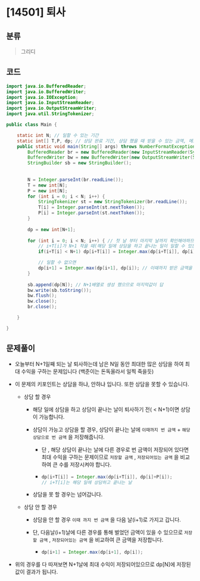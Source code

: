 # [14501] 퇴사

## 분류
> 그리디 

## 코드
```java
import java.io.BufferedReader;
import java.io.BufferedWriter;
import java.io.IOException;
import java.io.InputStreamReader;
import java.io.OutputStreamWriter;
import java.util.StringTokenizer;

public class Main {

	static int N; // 일할 수 있는 기간
	static int[] T,P, dp; // 상담 완료 기간, 상담 했을 때 받을 수 있는 금액, 메모이제이션 할 배열
	public static void main(String[] args) throws NumberFormatException, IOException {
		BufferedReader br = new BufferedReader(new InputStreamReader(System.in));
		BufferedWriter bw = new BufferedWriter(new OutputStreamWriter(System.out));
		StringBuilder sb = new StringBuilder();
		
		
		N = Integer.parseInt(br.readLine());
		T = new int[N];	
		P = new int[N];
		for (int i = 0; i < N; i++) {
			StringTokenizer st = new StringTokenizer(br.readLine());
			T[i] = Integer.parseInt(st.nextToken());
			P[i] = Integer.parseInt(st.nextToken());
		}
		
		dp = new int[N+1];
		
		for (int i = 0; i < N; i++) { // 첫 날 부터 마지막 날까지 확인해야하므로 반복
			// i+T[i]가 N+1 작을 때(해당 일에 상담을 하고 끝나는 일이 일할 수 있는 기간보다 작을 때) , 즉 일할 수 있을 때
			if(i+T[i] < N+1) dp[i+T[i]] = Integer.max(dp[i+T[i]], dp[i]+P[i]);  // 일 끝나고 받을 수 있는 돈을 저장 , 해당 일에 받을 수 있는 경우에서 가장 큰 금액만 저장

			// 일할 수 없으면 
			dp[i+1] = Integer.max(dp[i+1], dp[i]); // 이때까지 받은 금액을 다음 날로 옮겨야함 , 단 다음 날에도 상담 해서 받은 돈이 있을 수 있으니 가장 많이 받은 금액으로 저장
		}
		
		sb.append(dp[N]); // N+1배열로 생성 했으므로 마지막값이 답
		bw.write(sb.toString());
		bw.flush();
		bw.close();
		br.close();

	}

}

```

## 문제풀이

- 오늘부터 N+1일째 되는 날 퇴사하는데 남은 N일 동안 최대한 많은 상담을 하여 최대 수익을 구하는 문제입니다 (백준이는 돈독올라서 일찍 죽을듯)

- 이 문제의 키포인트는 상담을 하냐, 안하냐 입니다. 또한 상담을 못할 수 있습니다.

  - 상담 할 경우

    - 해당 일에 상담을 하고 상담이 끝나는 날이 퇴사하기 전( < N+1)이면 상담이 가능합니다.

    - 상담이 가능고 상담을 할 경우, 상담이 끝나는 날에 `이때까지 번 금액` + `해당 상담으로 번 금액` 을 저장해줍니다.

      - 단 , 해당 상담이 끝나는 날에 다른 경우로 번 금액이 저장되어 있다면 최대 수익을 구하는 문제이므로 `저장할 금액` , `저장되어있는 금액` 을 비교하여 큰 수를 저장시켜야 합니다.

      - ```java
        dp[i+T[i]] = Integer.max(dp[i+T[i]], dp[i]+P[i]);
        // i+T[i]는 해당 일에 상담하고 끝나는 날
        ```

    - 상담을 못 할 경우는 넘어갑니다.

  - 상담 안 할 경우

    - 상담을 안 할 경우 `이때 까지 번 금액` 을 다음 날(i+1)로 가지고 갑니다.

    - 단, 다음날(i+1)날에 다른 경우를 통해 벌었던 금액이 있을 수 있으므로 `저장할 금액` , `저장되어있는 금액` 을 비교하여 큰 금액을 저장합니다.

      - ```java
        dp[i+1] = Integer.max(dp[i+1], dp[i]);
        ```

        

- 위의 경우를 다 따져보면 N+1날에 최대 수익이 저장되어있으므로 dp[N]에 저장된 값이 결과가 됩니다.